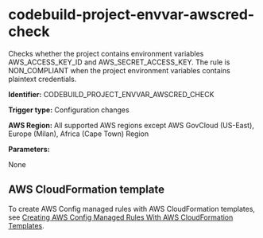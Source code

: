 # codebuild\-project\-envvar\-awscred\-check<a name="codebuild-project-envvar-awscred-check"></a>

Checks whether the project contains environment variables AWS\_ACCESS\_KEY\_ID and AWS\_SECRET\_ACCESS\_KEY\. The rule is NON\_COMPLIANT when the project environment variables contains plaintext credentials\. 

**Identifier:** CODEBUILD\_PROJECT\_ENVVAR\_AWSCRED\_CHECK

**Trigger type:** Configuration changes

**AWS Region:** All supported AWS regions except AWS GovCloud \(US\-East\), Europe \(Milan\), Africa \(Cape Town\) Region

**Parameters:**

None  

## AWS CloudFormation template<a name="w24aac11c29c17b7c73c15"></a>

To create AWS Config managed rules with AWS CloudFormation templates, see [Creating AWS Config Managed Rules With AWS CloudFormation Templates](aws-config-managed-rules-cloudformation-templates.md)\.